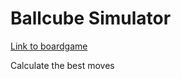 # Ballcube Simulator
[Link to boardgame](https://boardgamegeek.com/boardgame/32148/ballcube)

Calculate the best moves
